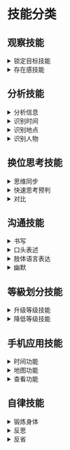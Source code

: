  # 技能分类
 
  ## 观察技能       
 
  <details> 
 
  <summary>   锁定目标技能    </summary>  
 
  -   ###### 切换视野  预判视野范围与动作  随机应变更换动作制作假象
 
  -   ###### 低头族 老人 小孩  

  </details>
  
   <details> 
 
  <summary>   存在感技能    </summary>  
 
  -   ###### 切换意识状态 调整呼吸放松心情
 
  -   ######  保持适当距离

  </details>
 
   ## 分析技能       
 
  <details> 
 
  <summary>   分析信息    </summary>  
 
  -   ######
 
  -   ######

  </details>
  
  <details> 
 
  <summary>   识别时间    </summary>  
 
  -   ######
 
  -   ######

  </details>
       
  <details> 
 
  <summary>   识别地点    </summary>  
 
  -   ######
 
  -   ######

  </details>
  
  <details> 
 
  <summary>   识别人物    </summary>  
 
  -   ###### 人数 关系  穿着 状态 心情 手机
  
  -   ######

  </details>
  
  ## 换位思考技能       
 
  <details> 
 
  <summary>   思维同步    </summary>  
 
  -   ######
 
  -   ######

  </details>
  
   <details> 
 
  <summary>  快速思考预判   </summary>  
 
  -   ######
 
  -   ######

  </details> 
  
   <details> 
 
  <summary>  对比   </summary>  
 
  -   ######
 
  -   ######

  </details> 
  
   ## 沟通技能       
 
  <details> 
 
  <summary>   书写    </summary>  
 
  -   ######
 
  -   ######

  </details>
       
  <details> 
 
  <summary>   口头表述    </summary>  
 
  -   ######
 
  -   ######

  </details>
  
  <details> 
 
  <summary>   肢体语言表达   </summary>  
 
  -   ######  
  
  -   ######

  </details>
  
  <details> 
 
  <summary>   幽默    </summary>  
 
  -   ######
 
  -   ######

  </details>
  
  
   ## 等級划分技能       
 
  <details> 
 
  <summary>   升级等级技能    </summary>  
 
  -   ######  提升意识程度 
 
  -   ######  带目的性练习技能

  </details>
      
  <details> 
 
  <summary>    降低等级技能   </summary>  
 
  -   ######  降低意识程度 
 
  -   ######  不带目的性练习技能

  </details>
  
   ## 手机应用技能       
 
  <details> 
 
  <summary>   时间功能    </summary>  
 
  -   ######
 
  -   ######

  </details>
      
  <details> 
 
  <summary>   地图功能    </summary>  
 
  -   ######
 
  -   ######

  </details>
  
   <details> 
 
  <summary>   查看功能   </summary>  
 
  -   ######
 
  -   ######

  </details>
  
   ## 自律技能       
 
  <details> 
 
  <summary>   锻炼身体 </summary>  
 
  -   ######
 
  -   ######

  </details>
      
  <details> 
 
  <summary>    反思  </summary>  
 
  -   ######
 
  -   ######

  </details>
  
   <details> 
 
  <summary>   反省   </summary>  
 
  -   ######
 
  -   ######

  </details>
  
     
 
  

  
